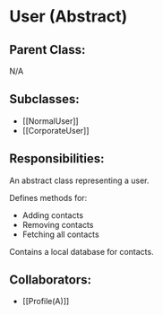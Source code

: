 # User (Abstract)

## Parent Class:
N/A

## Subclasses:
- [[NormalUser]]
- [[CorporateUser]]

## Responsibilities:
An abstract class representing a user.

Defines methods for:
- Adding contacts
- Removing contacts
- Fetching all contacts

Contains a local database for contacts.

## Collaborators:
- [[Profile(A)]]